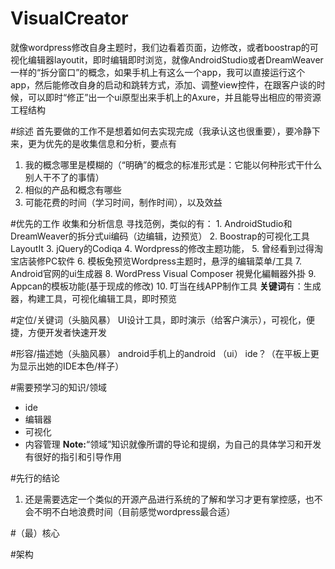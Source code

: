 # VisualCreator
就像wordpress修改自身主题时，我们边看着页面，边修改，或者boostrap的可视化编辑器layoutit，即时编辑即时浏览，就像AndroidStudio或者DreamWeaver一样的“拆分窗口”的概念，如果手机上有这么一个app，我可以直接运行这个app，然后能修改自身的启动和跳转方式，添加、调整view控件，在跟客户谈的时候，可以即时“修正”出一个ui原型出来手机上的Axure，并且能导出相应的带资源工程结构

#综述
首先要做的工作不是想着如何去实现完成（我承认这也很重要），要冷静下来，更为优先的是收集信息和分析，要点有
 1. 我的概念哪里是模糊的（“明确”的概念的标准形式是：它能以何种形式干什么别人干不了的事情）
 2. 相似的产品和概念有哪些
 3. 可能花费的时间（学习时间，制作时间），以及效益

#优先的工作
收集和分析信息
寻找范例，类似的有： 1. AndroidStudio和DreamWeaver的拆分式ui编码（边编辑，边预览）
2. Boostrap的可视化工具LayoutIt
3. jQuery的Codiqa
4. Wordpress的修改主题功能，
5. 曾经看到过得淘宝店装修PC软件
6. 模板兔预览Wordpress主题时，悬浮的编辑菜单/工具
7. Android官网的ui生成器
8. WordPress Visual Composer 視覺化編輯器外掛
9. Appcan的模板功能(基于现成的修改)
10. 叮当在线APP制作工具
**关键词**有：生成器，构建工具，可视化编辑工具，即时预览

#定位/关键词（头脑风暴）
UI设计工具，即时演示（给客户演示），可视化，便捷，方便开发者快速开发

#形容/描述她（头脑风暴）
android手机上的android （ui） ide？（在平板上更为显示出她的IDE本色/样子）


#需要预学习的知识/领域
- ide
- 编辑器
- 可视化
- 内容管理
**Note:**“领域”知识就像所谓的导论和提纲，为自己的具体学习和开发有很好的指引和引导作用

#先行的结论
1. 还是需要选定一个类似的开源产品进行系统的了解和学习才更有掌控感，也不会不明不白地浪费时间（目前感觉wordpress最合适）


#（最）核心

#架构
